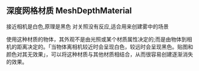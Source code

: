 ## 深度网格材质 MeshDepthMaterial

接近相机是白色,原理是黑色
对关照没有反应,适合用来创建雾中的场景

使用这种材质的物体，其外观不是由光照或某个材质属性决定的;而是由物体到相机的距离决定的。「当物体离相机较近时会呈现白色，较远时会呈现黑色。贴图和颜色对其无效果」，可以将这种材质与其他材质相结合，从而很容易创建逐渐消失的效果。
